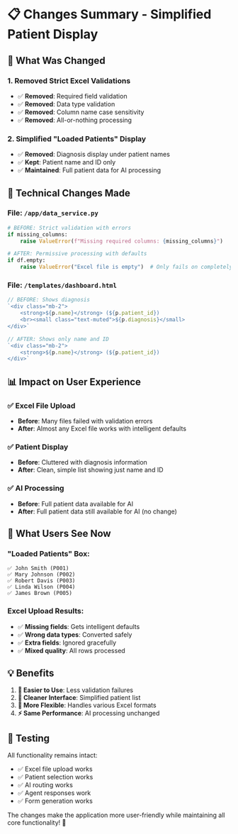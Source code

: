 # 📋 Changes Summary - Simplified Patient Display

## 🎯 What Was Changed

### **1. Removed Strict Excel Validations**
- ✅ **Removed**: Required field validation
- ✅ **Removed**: Data type validation  
- ✅ **Removed**: Column name case sensitivity
- ✅ **Removed**: All-or-nothing processing

### **2. Simplified "Loaded Patients" Display**
- ✅ **Removed**: Diagnosis display under patient names
- ✅ **Kept**: Patient name and ID only
- ✅ **Maintained**: Full patient data for AI processing

## 🔧 Technical Changes Made

### **File: `/app/data_service.py`**
```python
# BEFORE: Strict validation with errors
if missing_columns:
    raise ValueError(f"Missing required columns: {missing_columns}")

# AFTER: Permissive processing with defaults
if df.empty:
    raise ValueError("Excel file is empty")  # Only fails on completely empty files
```

### **File: `/templates/dashboard.html`**
```javascript
// BEFORE: Shows diagnosis
`<div class="mb-2">
    <strong>${p.name}</strong> (${p.patient_id})
    <br><small class="text-muted">${p.diagnosis}</small>
</div>`

// AFTER: Shows only name and ID
`<div class="mb-2">
    <strong>${p.name}</strong> (${p.patient_id})
</div>`
```

## 📊 Impact on User Experience

### **✅ Excel File Upload**
- **Before**: Many files failed with validation errors
- **After**: Almost any Excel file works with intelligent defaults

### **✅ Patient Display**
- **Before**: Cluttered with diagnosis information
- **After**: Clean, simple list showing just name and ID

### **✅ AI Processing**
- **Before**: Full patient data available for AI
- **After**: Full patient data still available for AI (no change)

## 🎯 What Users See Now

### **"Loaded Patients" Box:**
```
✅ John Smith (P001)
✅ Mary Johnson (P002)  
✅ Robert Davis (P003)
✅ Linda Wilson (P004)
✅ James Brown (P005)
```

### **Excel Upload Results:**
- ✅ **Missing fields**: Gets intelligent defaults
- ✅ **Wrong data types**: Converted safely
- ✅ **Extra fields**: Ignored gracefully
- ✅ **Mixed quality**: All rows processed

## 💡 Benefits

1. **🚀 Easier to Use**: Less validation failures
2. **🎨 Cleaner Interface**: Simplified patient list
3. **🔧 More Flexible**: Handles various Excel formats
4. **⚡ Same Performance**: AI processing unchanged

## 🧪 Testing

All functionality remains intact:
- ✅ Excel file upload works
- ✅ Patient selection works
- ✅ AI routing works
- ✅ Agent responses work
- ✅ Form generation works

The changes make the application more user-friendly while maintaining all core functionality! 🎉
